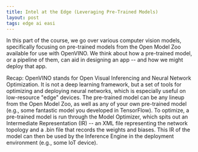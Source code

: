 ```yaml
---
title: Intel at the Edge (Leveraging Pre-Trained Models)
layout: post
tags: edge ai easi
---
```



In this part of the course, we go over various computer vision models, specifically
focusing on pre-trained models from the Open Model Zoo available for use with 
OpenVINO.  We think about how a pre-trained model, or a pipeline of them, can
aid in designing an app -- and how we might deploy that app.

Recap: OpenVINO stands for Open Visual Inferencing and Neural Network Optimization.  It is
not a deep learning framework, but a set of tools for optimizing and deploying neural 
networks, which is especially useful on low-resource "edge" devices.  The pre-trained model
can be any lineup from the Open Model Zoo, as well as any of your own pre-trained model
(e.g., some fantastic model you developed in TensorFlow).  To optimize, a pre-trained model
is run through the Model Optimizer, which spits out an Intermediate Representation (IR) -- an XML
file representing the network topology and a .bin file that records the weights and biases.  This
IR of the model can then be used by the Inference Engine in the deployment environment (e.g., 
some IoT device).
